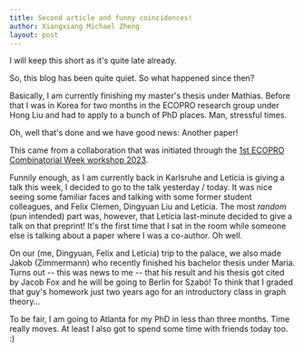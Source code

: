 ```yaml
---
title: Second article and funny coincidences!
author: Xiangxiang Michael Zheng
layout: post
---
```


I will keep this short as it's quite late already. 

So, this blog has been quite quiet. So what happened since then?

Basically, I am currently finishing my master's thesis under Mathias. Before that I was in Korea for two months in the ECOPRO research group under Hong Liu and had to apply to a bunch of PhD places. Man, stressful times. 

Oh, well that's done and we have good news: Another paper! 

This came from a collaboration that was initiated through the <a href="https://www.ibs.re.kr/ecopro/1st-ecopro-combinatorial-week-workshop-2023/">1st ECOPRO Combinatorial Week workshop 2023</a>. 

Funnily enough, as I am currently back in Karlsruhe and Letícia is giving a talk this week, I decided to go to the talk yesterday / today. 
It was nice seeing some familiar faces and talking with some former student colleagues, and Felix Clemen, Dingyuan Liu and Letícia. 
The most *random* (pun intended) part was, however, that Letícia last-minute decided to give a talk on that preprint! It's the first time that I sat in the room while someone else is talking about a paper where I was a co-author. Oh well. 

On our (me, Dingyuan, Felix and Letícia) trip to the palace, we also made Jakob (Zimmermann) who recently finished his bachelor thesis under Maria. Turns out -- this was news to me -- that his result and his thesis got cited by Jacob Fox and he will be going to Berlin for Szabó! To think that I graded that guy's homework just two years ago for an introductory class in graph theory$\dots$

To be fair, I am going to Atlanta for my PhD in less than three months. Time really moves. At least I also got to spend some time with friends today too. :)
